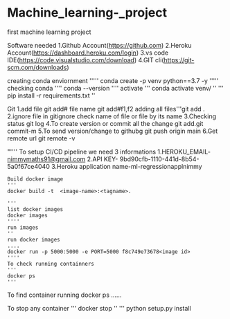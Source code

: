 # Machine_learning-_project
first machine learning project

Software needed
    1.Github Account(https://github.com)
    2.Heroku Account(https://dashboard.heroku.com/login)
    3.vs code IDE(https://code.visualstudio.com/download)
    4.GIT cli(https://git-scm.com/downloads)




creating conda enviornment
'''''
conda create -p venv python==3.7 -y
'''''
checking conda
''''
conda --version
''''
activate
'''
conda activate venv/
''
'''
pip install -r requirements.txt
''

Git 
1.add file
        git add# file name
        git add#f1,f2
        adding all files'''git add .
2.ignore file in gitignore
        check name of file or file by its name
3.Checking status
    git log
4.To create version or commit all the change
    git add.git commit-m
5.To send version/change to githubg
git push origin main
6.Get remote url
    git remote -v
    
"''''
To setup CI/CD pipeline we need 3 informations
    1.HEROKU_EMAIL- nimmymaths91@gmail.com
    2.API KEY- 9bd90cfb-1110-441d-8b54-5a0f67ce4040
    3.Heroku application name-ml-regressionapplnimmy

    Build docker image
    '''
    docker build -t  <image-name>:<tagname>.

    '''
    list docker images
    docker images
    ''''
    run images
    ''
    run docker images
    ....
    docker run -p 5000:5000 -e PORT=5000 f8c749e73678<image id>
    ''''
    To check running containners
    '''
    docker ps
    '''
To find container running
docker ps
......

To stop any  container
    '''
    docker stop <containerid>
    ''
'''
python setup.py install






